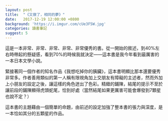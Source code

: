 ```yaml
---
layout: post
title:  "《又做了，相同的夢》"
date:   2017-12-19 12:00:00 +0800
background: 'https://i.imgur.com/cUe3F5W.jpg'
categories: 讀書筆記
suggest: 5
---
```


這是一本非常、非常、非常、非常、非常優秀的書。從一開始的敘述，到40%左右時帶起的懸疑感，看到70%的時候我就決定——這本書是我今年看到最厲害的一本日本文學小說。

緊接著同一個作者的知名作品《我想吃掉你的胰臟》，這本書明顯比那本還要優秀非常多。作者善用類似的第一人稱有限視角加上交朋友有障礙的主述者，然而外加上小朋友的設定之後，讓這樣的角色迸出了色彩。精緻的鋪陳，結尾的提示不至於讓前段的鋪陳顯得虎頭蛇尾，恰到好處（當然結尾如果更厲害可能會爆發到7顆星也說不定？）

這本書的主題藉由一個簡單的命題，由前述的設定加強了整本書的張力與深度，是一本恰如其分的五顆星的作品。
